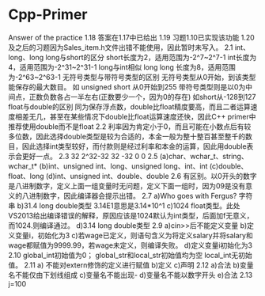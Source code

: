 # Cpp-Primer
Answer of the practice
1.18
答案在1.17中已给出
1.19
习题1.10已实现该功能
1.20及之后的习题因为Sales_item.h文件出错不能使用，因此暂时未写入。
2.1
int、long、long long与short的区分
short长度为2，适用范围为-2^7~2^7-1
int长度为4，适用范围为-2^31~2^31-1
long与int相似
long long 长度为8，适用范围为-2^63~2^63-1
无符号类型与带符号类型的区别
无符号类型从0开始，到该类型能保存的最大数目。
如 unsigned short 从0开始到255
带符号类型则是以0为中间点，正数负数各占一半左右(正数要少一个，因为0的存在)
如short从-128到127
float与double的区别
同为保存浮点数，double比float精度要高，而且二者运算速度相差无几，甚至在某些情况下double比float运算速度还快，因此C++ primer中推荐使用double而不是float
2.2
利率因为肯定小于0，而且可能在小数点后有较多位数，因此选择double类型是较为合适的，本金一般为整十整百甚至整千的数目，因此选择int类型较好，而付款则是经过利率和本金的运算，因此用double表示会更好一点。
2.3
32 2^32-32
32 -32 0 0
2.5
(a)char、wchar_t、string、wchar_t*
(b)int、unsigned int、long、unsigned long、int、int
(c)double、float、long
(d)int、unsigned int、double、double
2.6
有区别。以0开头的数字是八进制数字，定义上面一组变量时无问题，定义下面一组时，因为09是没有意义的八进制数字，因此编译器会提示出错。
2.7
a)Who goes with Fergus? 字符串
b)31.4 long double类型 3.14E1意思是3.14*10^1
c)1024 float类型。此处VS2013给出编译错误的解释，原因应该是1024默认为int类型，后面加f无意义，而1024.则编译通过。
d)3.14 long double类型
2.9
a)cin>>后不能定义变量
b)定义变量i，初始化为3
c)若wage已定义，则语句含义为将定义salary并将salary和wage都赋值为9999.99，若wage未定义，则编译失败。
d)定义变量i初始化为3
2.10
global_int初始值为0；
global_str和local_str初始值均为空
local_int无初始值。
2.11
a) 不能对extern修饰的定义进行赋值
b)定义
c)声明
2.12
a)合法
b)变量名不能仅由下划线组成
c)变量名不能出现-
d)变量名不能以数字开头
e)合法
2.13
j=100
